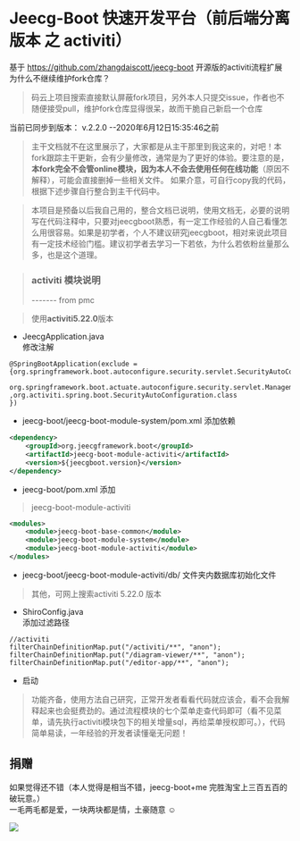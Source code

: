 
Jeecg-Boot 快速开发平台（前后端分离版本 之 activiti）
===============
基于 https://github.com/zhangdaiscott/jeecg-boot 开源版的activiti流程扩展  
为什么不继续维护fork仓库？
>码云上项目搜索直接默认屏蔽fork项目，另外本人只提交issue，作者也不随便接受pull，维护fork仓库显得很呆，故而干脆自己新启一个仓库  

当前已同步到版本： v.2.2.0  --2020年6月12日15:35:46之前

>主干文档就不在这里展示了，大家都是从主干那里到我这来的，对吧！本fork跟踪主干更新，会有少量修改，通常是为了更好的体验。要注意的是，**本fork完全不会管online模块，因为本人不会去使用任何在线功能**（原因不解释），可能会直接删掉一些相关文件。
如果介意，可自行copy我的代码，根据下述步骤自行整合到主干代码中。   

>本项目是预备以后我自己用的，整合文档已说明，使用文档无，必要的说明写在代码注释中，只要对jeecgboot熟悉，有一定工作经验的人自己看懂怎么用很容易。如果是初学者，个人不建议研究jeecgboot，相对来说此项目有一定技术经验门槛。建议初学者去学习一下若依，为什么若依粉丝量那么多，也是这个道理。



><h3>activiti 模块说明</h3>  ------- from pmc 
  
>使用**activiti5.22.0**版本
+ JeecgApplication.java   
修改注解  
```
@SpringBootApplication(exclude = {org.springframework.boot.autoconfigure.security.servlet.SecurityAutoConfiguration.class,
        org.springframework.boot.actuate.autoconfigure.security.servlet.ManagementWebSecurityAutoConfiguration.class
,org.activiti.spring.boot.SecurityAutoConfiguration.class
})
```


+ jeecg-boot/jeecg-boot-module-system/pom.xml 添加依赖
```xml
<dependency>
    <groupId>org.jeecgframework.boot</groupId>
    <artifactId>jeecg-boot-module-activiti</artifactId>
    <version>${jeecgboot.version}</version>
</dependency>
```
+ jeecg-boot/pom.xml  添加 
> <module>jeecg-boot-module-activiti</module>
```xml
<modules>
    <module>jeecg-boot-base-common</module>
    <module>jeecg-boot-module-system</module>
    <module>jeecg-boot-module-activiti</module>
</modules>
```
+ jeecg-boot/jeecg-boot-module-activiti/db/ 文件夹内数据库初始化文件
> 其他，可网上搜索activiti 5.22.0 版本

+ ShiroConfig.java  
添加过滤路径
```
//activiti
filterChainDefinitionMap.put("/activiti/**", "anon");
filterChainDefinitionMap.put("/diagram-viewer/**", "anon");
filterChainDefinitionMap.put("/editor-app/**", "anon");
```
+ 启动


>功能齐备，使用方法自己研究，正常开发者看看代码就应该会，看不会我解释起来也会挺费劲的。通过流程模块的七个菜单走查代码即可（看不见菜单，请先执行activiti模块包下的相关增量sql，再给菜单授权即可。），代码简单易读，一年经验的开发者读懂毫无问题！




## 捐赠 

如果觉得还不错（本人觉得是相当不错，jeecg-boot+me 完胜淘宝上三百五百的破玩意。）  
一毛两毛都是爱，一块两块都是情，土豪随意 ☺

![](https://images.gitee.com/uploads/images/2020/0503/233715_925e2dc6_1406033.jpeg)
